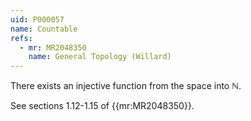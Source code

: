 ```yaml
---
uid: P000057
name: Countable
refs:
  - mr: MR2048350
    name: General Topology (Willard)
---
```


There exists an injective function from the space into $\mathbb N$.

See sections 1.12-1.15 of {{mr:MR2048350}}.
